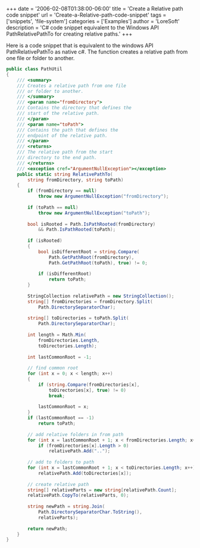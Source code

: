 +++
date = '2006-02-08T01:38:00-06:00'
title = 'Create a Relative path code snippet'
url = 'Create-a-Relative-path-code-snippet'
tags = ['snippets', 'file-system']
categories = ['Examples']
author = 'LoreSoft'
description = 'C# code snippet equivalent to the Windows API PathRelativePathTo for creating relative paths.'
+++

Here is a code snippet that is equivalent to the windows API PathRelativePathTo as native c#. The function creates a relative path from one file or folder to another.

```csharp
public class PathUtil  
{  
    /// <summary>  
    /// Creates a relative path from one file  
    /// or folder to another.  
    /// </summary>  
    /// <param name="fromDirectory">  
    /// Contains the directory that defines the   
    /// start of the relative path.  
    /// </param>  
    /// <param name="toPath">  
    /// Contains the path that defines the  
    /// endpoint of the relative path.  
    /// </param>  
    /// <returns>  
    /// The relative path from the start  
    /// directory to the end path.  
    /// </returns>  
    /// <exception cref="ArgumentNullException"></exception>  
    public static string RelativePathTo(  
        string fromDirectory, string toPath)  
    {  
        if (fromDirectory == null)  
            throw new ArgumentNullException("fromDirectory");  
   
        if (toPath == null)  
            throw new ArgumentNullException("toPath");  
   
        bool isRooted = Path.IsPathRooted(fromDirectory)  
            && Path.IsPathRooted(toPath);  
   
        if (isRooted)  
        {  
            bool isDifferentRoot = string.Compare(  
                Path.GetPathRoot(fromDirectory),  
                Path.GetPathRoot(toPath), true) != 0;  
   
            if (isDifferentRoot)  
                return toPath;                           
        }                 
   
        StringCollection relativePath = new StringCollection();  
        string[] fromDirectories = fromDirectory.Split(  
            Path.DirectorySeparatorChar);  
   
        string[] toDirectories = toPath.Split(  
            Path.DirectorySeparatorChar);  
   
        int length = Math.Min(  
            fromDirectories.Length,  
            toDirectories.Length);  
   
        int lastCommonRoot = -1;  
   
        // find common root  
        for (int x = 0; x < length; x++)  
        {  
            if (string.Compare(fromDirectories[x],  
                toDirectories[x], true) != 0)  
                break;  
   
            lastCommonRoot = x;  
        }  
        if (lastCommonRoot == -1)  
            return toPath;  
   
        // add relative folders in from path  
        for (int x = lastCommonRoot + 1; x < fromDirectories.Length; x++)  
            if (fromDirectories[x].Length > 0)  
                relativePath.Add("..");  
   
        // add to folders to path  
        for (int x = lastCommonRoot + 1; x < toDirectories.Length; x++)  
            relativePath.Add(toDirectories[x]);  
   
        // create relative path  
        string[] relativeParts = new string[relativePath.Count];  
        relativePath.CopyTo(relativeParts, 0);  
   
        string newPath = string.Join(  
            Path.DirectorySeparatorChar.ToString(),  
            relativeParts);  
   
        return newPath;  
    }  
}  
```
